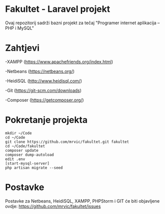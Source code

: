 Fakultet - Laravel projekt
=========================

Ovaj repozitorij sadrži bazni projekt za tečaj "Programer internet aplikacija – PHP i MySQL"


Zahtjevi
============

-XAMPP (https://www.apachefriends.org/index.html)

-Netbeans (https://netbeans.org/)

-HeidiSQL (http://www.heidisql.com/)

-Git (https://git-scm.com/downloads)

-Composer (https://getcomposer.org/)




Pokretanje projekta
=================================
```
mkdir ~/Code
cd ~/Code
git clone https://github.com/mrvic/fakultet.git fakultet
cd ~/Code/fakultet
composer update
composer dump-autoload
edit .env
[start-mysql-server]
php artisan migrate --seed
```


Postavke
============
Postavke za Netbeans, HeidiSQL, XAMPP, PHPStorm i GIT će biti objavljene ovdje: https://github.com/mrvic/fakultet/issues
